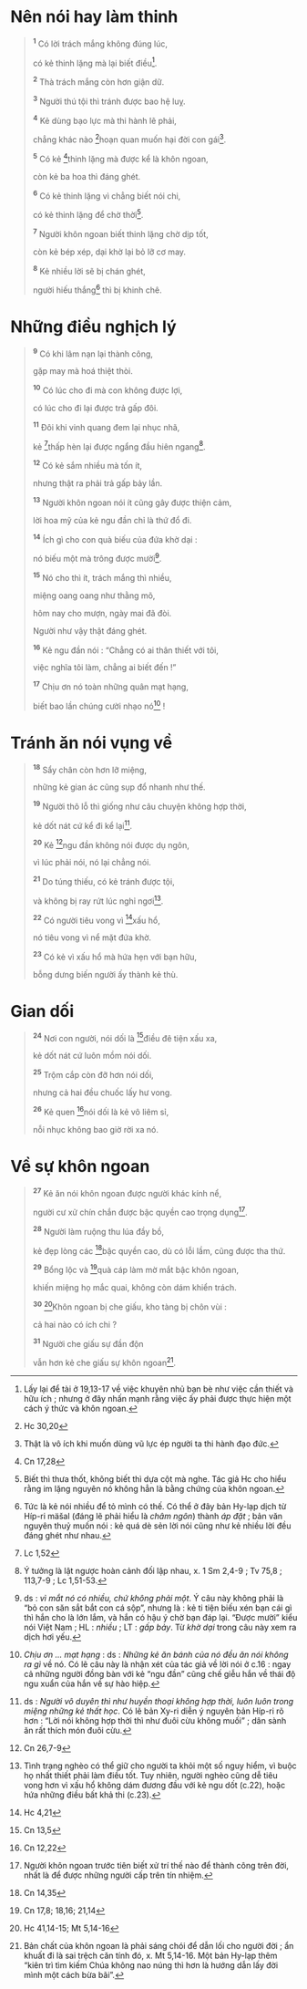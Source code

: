 # Nên nói hay làm thinh

> <sup><b>1</b></sup> Có lời trách mắng không đúng lúc,
>
> có kẻ thinh lặng mà lại biết điều[^1-ecb4efef-7a8e-4d90-8978-3769734c3dbb].
>
> <sup><b>2</b></sup> Thà trách mắng còn hơn giận dữ.
>
> <sup><b>3</b></sup> Người thú tội thì tránh được bao hệ luỵ.
>
> <sup><b>4</b></sup> Kẻ dùng bạo lực mà thi hành lẽ phải,
>
> chẳng khác nào [^1@-ecb4efef-7a8e-4d90-8978-3769734c3dbb]hoạn quan muốn hại đời con gái[^2-ecb4efef-7a8e-4d90-8978-3769734c3dbb].
>
> <sup><b>5</b></sup> Có kẻ [^2@-ecb4efef-7a8e-4d90-8978-3769734c3dbb]thinh lặng mà được kể là khôn ngoan,
>
> còn kẻ ba hoa thì đáng ghét.
>
> <sup><b>6</b></sup> Có kẻ thinh lặng vì chẳng biết nói chi,
>
> có kẻ thinh lặng để chờ thời[^3-ecb4efef-7a8e-4d90-8978-3769734c3dbb].
>
> <sup><b>7</b></sup> Người khôn ngoan biết thinh lặng chờ dịp tốt,
>
> còn kẻ bép xép, dại khờ lại bỏ lỡ cơ may.
>
> <sup><b>8</b></sup> Kẻ nhiều lời sẽ bị chán ghét,
>
> người hiếu thắng[^4-ecb4efef-7a8e-4d90-8978-3769734c3dbb] thì bị khinh chê.

# Những điều nghịch lý

> <sup><b>9</b></sup> Có khi lâm nạn lại thành công,
>
> gặp may mà hoá thiệt thòi.
>
> <sup><b>10</b></sup> Có lúc cho đi mà con không được lợi,
>
> có lúc cho đi lại được trả gấp đôi.
>
> <sup><b>11</b></sup> Đôi khi vinh quang đem lại nhục nhã,
>
> kẻ [^3@-ecb4efef-7a8e-4d90-8978-3769734c3dbb]thấp hèn lại được ngẩng đầu hiên ngang[^5-ecb4efef-7a8e-4d90-8978-3769734c3dbb].
>
> <sup><b>12</b></sup> Có kẻ sắm nhiều mà tốn ít,
>
> nhưng thật ra phải trả gấp bảy lần.
>
> <sup><b>13</b></sup> Người khôn ngoan nói ít cũng gây được thiện cảm,
>
> lời hoa mỹ của kẻ ngu đần chỉ là thứ đổ đi.
>
> <sup><b>14</b></sup> Ích gì cho con quà biếu của đứa khờ dại :
>
> nó biếu một mà trông được mười[^6-ecb4efef-7a8e-4d90-8978-3769734c3dbb].
>
> <sup><b>15</b></sup> Nó cho thì ít, trách mắng thì nhiều,
>
> miệng oang oang như thằng mõ,
>
> hôm nay cho mượn, ngày mai đã đòi.
>
> Người như vậy thật đáng ghét.
>
> <sup><b>16</b></sup> Kẻ ngu đần nói : “Chẳng có ai thân thiết với tôi,
>
> việc nghĩa tôi làm, chẳng ai biết đến !”
>
> <sup><b>17</b></sup> Chịu ơn nó toàn những quân mạt hạng,
>
> biết bao lần chúng cười nhạo nó[^7-ecb4efef-7a8e-4d90-8978-3769734c3dbb] !

# Tránh ăn nói vụng về

> <sup><b>18</b></sup> Sẩy chân còn hơn lỡ miệng,
>
> những kẻ gian ác cũng sụp đổ nhanh như thế.
>
> <sup><b>19</b></sup> Người thô lỗ thì giống như câu chuyện không hợp thời,
>
> kẻ dốt nát cứ kể đi kể lại[^8-ecb4efef-7a8e-4d90-8978-3769734c3dbb].
>
> <sup><b>20</b></sup> Kẻ [^4@-ecb4efef-7a8e-4d90-8978-3769734c3dbb]ngu đần không nói được dụ ngôn,
>
> vì lúc phải nói, nó lại chẳng nói.
>
> <sup><b>21</b></sup> Do túng thiếu, có kẻ tránh được tội,
>
> và không bị ray rứt lúc nghỉ ngơi[^9-ecb4efef-7a8e-4d90-8978-3769734c3dbb].
>
> <sup><b>22</b></sup> Có người tiêu vong vì [^5@-ecb4efef-7a8e-4d90-8978-3769734c3dbb]xấu hổ,
>
> nó tiêu vong vì nể mặt đứa khờ.
>
> <sup><b>23</b></sup> Có kẻ vì xấu hổ mà hứa hẹn với bạn hữu,
>
> bỗng dưng biến người ấy thành kẻ thù.

# Gian dối

> <sup><b>24</b></sup> Nơi con người, nói dối là [^6@-ecb4efef-7a8e-4d90-8978-3769734c3dbb]điều đê tiện xấu xa,
>
> kẻ dốt nát cứ luôn mồm nói dối.
>
> <sup><b>25</b></sup> Trộm cắp còn đỡ hơn nói dối,
>
> nhưng cả hai đều chuốc lấy hư vong.
>
> <sup><b>26</b></sup> Kẻ quen [^7@-ecb4efef-7a8e-4d90-8978-3769734c3dbb]nói dối là kẻ vô liêm sỉ,
>
> nỗi nhục không bao giờ rời xa nó.

# Về sự khôn ngoan

> <sup><b>27</b></sup> Kẻ ăn nói khôn ngoan được người khác kính nể,
>
> người cư xử chín chắn được bậc quyền cao trọng dụng[^10-ecb4efef-7a8e-4d90-8978-3769734c3dbb].
>
> <sup><b>28</b></sup> Người làm ruộng thu lúa đầy bồ,
>
> kẻ đẹp lòng các [^8@-ecb4efef-7a8e-4d90-8978-3769734c3dbb]bậc quyền cao, dù có lỗi lầm, cũng được tha thứ.
>
> <sup><b>29</b></sup> Bổng lộc và [^9@-ecb4efef-7a8e-4d90-8978-3769734c3dbb]quà cáp làm mờ mắt bậc khôn ngoan,
>
> khiến miệng họ mắc quai, không còn dám khiển trách.
>
> <sup><b>30</b></sup> [^10@-ecb4efef-7a8e-4d90-8978-3769734c3dbb]Khôn ngoan bị che giấu, kho tàng bị chôn vùi :
>
> cả hai nào có ích chi ?
>
> <sup><b>31</b></sup> Người che giấu sự đần độn
>
> vẫn hơn kẻ che giấu sự khôn ngoan[^11-ecb4efef-7a8e-4d90-8978-3769734c3dbb].

[^1-ecb4efef-7a8e-4d90-8978-3769734c3dbb]: Lấy lại để tài ở 19,13-17 về việc khuyên nhủ bạn bè như việc cần thiết và hữu ích ; nhưng ở đây nhấn mạnh rằng việc ấy phải được thực hiện một cách ý thức và khôn ngoan.
[^2-ecb4efef-7a8e-4d90-8978-3769734c3dbb]: Thật là vô ích khi muốn dùng vũ lực ép người ta thi hành đạo đức.
[^3-ecb4efef-7a8e-4d90-8978-3769734c3dbb]: Biết thì thưa thốt, không biết thì dựa cột mà nghe. Tác giả Hc cho hiểu rằng im lặng nguyên nó không hẳn là bằng chứng của khôn ngoan.
[^4-ecb4efef-7a8e-4d90-8978-3769734c3dbb]: Tức là kẻ nói nhiều để tỏ mình có thế. Có thể ở đây bản Hy-lạp dịch từ Híp-ri mäšal (đáng lẽ phải hiểu là *châm ngôn*) thành *áp đặt* ; bản văn nguyên thuỷ muốn nói : kẻ quá dè sẻn lời nói cũng như kẻ nhiều lời đều đáng ghét như nhau.
[^5-ecb4efef-7a8e-4d90-8978-3769734c3dbb]: Ý tưởng là lật ngược hoàn cảnh đối lập nhau, x. 1 Sm 2,4-9 ; Tv 75,8 ; 113,7-9 ; Lc 1,51-53.
[^6-ecb4efef-7a8e-4d90-8978-3769734c3dbb]: ds : *vì mắt nó có nhiều, chứ không phải một*. Ý câu này không phải là “bỏ con săn sắt bắt con cá sộp”, nhưng là : kẻ ti tiện biếu xén bạn cái gì thì hắn cho là lớn lắm, và hắn có hậu ý chờ bạn đáp lại. “Được mười” kiểu nói Việt Nam ; HL : *nhiều* ; LT : *gấp bảy*. Từ *khờ dại* trong câu này xem ra dịch hơi yếu.
[^7-ecb4efef-7a8e-4d90-8978-3769734c3dbb]: *Chịu ơn ... mạt hạng* : ds : *Những kẻ ăn bánh của nó đều ăn nói không ra gì* về nó. Có lẽ câu này là nhận xét của tác giả về lời nói ở c.16 : ngay cả những người đồng bàn với kẻ “ngu đần” cũng chế giễu hắn về thái độ ngu xuẩn của hắn về sự hào hiệp.
[^8-ecb4efef-7a8e-4d90-8978-3769734c3dbb]: ds : *Người vô duyên thì như huyền thoại không hợp thời, luôn luôn trong miệng những kẻ thất học*. Có lẽ bản Xy-ri diễn ý nguyên bản Híp-ri rõ hơn : “Lời nói không hợp thời thì như đuôi cừu không muối” ; dân sành ăn rất thích món đuôi cừu.
[^9-ecb4efef-7a8e-4d90-8978-3769734c3dbb]: Tình trạng nghèo có thể giữ cho người ta khỏi một số nguy hiểm, vì buộc họ nhất thiết phải làm điều tốt. Tuy nhiên, người nghèo cũng dễ tiêu vong hơn vì xấu hổ không dám đương đầu với kẻ ngu dốt (c.22), hoặc hứa những điều bất khả thi (c.23).
[^10-ecb4efef-7a8e-4d90-8978-3769734c3dbb]: Người khôn ngoan trước tiên biết xử trí thế nào để thành công trên đời, nhất là để được những người cấp trên tín nhiệm.
[^11-ecb4efef-7a8e-4d90-8978-3769734c3dbb]: Bản chất của khôn ngoan là phải sáng chói để dẫn lối cho người đời ; ẩn khuất đi là sai trệch căn tính đó, x. Mt 5,14-16. Một bản Hy-lạp thêm “kiên trì tìm kiếm Chúa không nao núng thì hơn là hướng dẫn lấy đời mình một cách bừa bãi”.
[^1@-ecb4efef-7a8e-4d90-8978-3769734c3dbb]: Hc 30,20
[^2@-ecb4efef-7a8e-4d90-8978-3769734c3dbb]: Cn 17,28
[^3@-ecb4efef-7a8e-4d90-8978-3769734c3dbb]: Lc 1,52
[^4@-ecb4efef-7a8e-4d90-8978-3769734c3dbb]: Cn 26,7-9
[^5@-ecb4efef-7a8e-4d90-8978-3769734c3dbb]: Hc 4,21
[^6@-ecb4efef-7a8e-4d90-8978-3769734c3dbb]: Cn 13,5
[^7@-ecb4efef-7a8e-4d90-8978-3769734c3dbb]: Cn 12,22
[^8@-ecb4efef-7a8e-4d90-8978-3769734c3dbb]: Cn 14,35
[^9@-ecb4efef-7a8e-4d90-8978-3769734c3dbb]: Cn 17,8; 18,16; 21,14
[^10@-ecb4efef-7a8e-4d90-8978-3769734c3dbb]: Hc 41,14-15; Mt 5,14-16